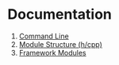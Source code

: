 Documentation
=============

1. [Command Line](commandline.md)
2. [Module Structure (h/cpp)](module.cpp.md)
3. [Framework Modules](../framework/README.md)